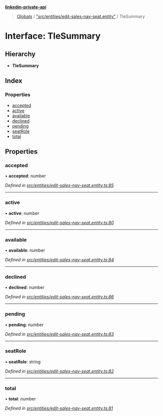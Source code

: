 **[linkedin-private-api](../README.md)**

> [Globals](../globals.md) / ["src/entities/edit-sales-nav-seat.entity"](../modules/_src_entities_edit_sales_nav_seat_entity_.md) / TleSummary

# Interface: TleSummary

## Hierarchy

* **TleSummary**

## Index

### Properties

* [accepted](_src_entities_edit_sales_nav_seat_entity_.tlesummary.md#accepted)
* [active](_src_entities_edit_sales_nav_seat_entity_.tlesummary.md#active)
* [available](_src_entities_edit_sales_nav_seat_entity_.tlesummary.md#available)
* [declined](_src_entities_edit_sales_nav_seat_entity_.tlesummary.md#declined)
* [pending](_src_entities_edit_sales_nav_seat_entity_.tlesummary.md#pending)
* [seatRole](_src_entities_edit_sales_nav_seat_entity_.tlesummary.md#seatrole)
* [total](_src_entities_edit_sales_nav_seat_entity_.tlesummary.md#total)

## Properties

### accepted

•  **accepted**: number

*Defined in [src/entities/edit-sales-nav-seat.entity.ts:85](https://github.com/cosiall/linkedin-private-api/blob/7ebb094/src/entities/edit-sales-nav-seat.entity.ts#L85)*

___

### active

•  **active**: number

*Defined in [src/entities/edit-sales-nav-seat.entity.ts:80](https://github.com/cosiall/linkedin-private-api/blob/7ebb094/src/entities/edit-sales-nav-seat.entity.ts#L80)*

___

### available

•  **available**: number

*Defined in [src/entities/edit-sales-nav-seat.entity.ts:84](https://github.com/cosiall/linkedin-private-api/blob/7ebb094/src/entities/edit-sales-nav-seat.entity.ts#L84)*

___

### declined

•  **declined**: number

*Defined in [src/entities/edit-sales-nav-seat.entity.ts:86](https://github.com/cosiall/linkedin-private-api/blob/7ebb094/src/entities/edit-sales-nav-seat.entity.ts#L86)*

___

### pending

•  **pending**: number

*Defined in [src/entities/edit-sales-nav-seat.entity.ts:83](https://github.com/cosiall/linkedin-private-api/blob/7ebb094/src/entities/edit-sales-nav-seat.entity.ts#L83)*

___

### seatRole

•  **seatRole**: string

*Defined in [src/entities/edit-sales-nav-seat.entity.ts:82](https://github.com/cosiall/linkedin-private-api/blob/7ebb094/src/entities/edit-sales-nav-seat.entity.ts#L82)*

___

### total

•  **total**: number

*Defined in [src/entities/edit-sales-nav-seat.entity.ts:81](https://github.com/cosiall/linkedin-private-api/blob/7ebb094/src/entities/edit-sales-nav-seat.entity.ts#L81)*
